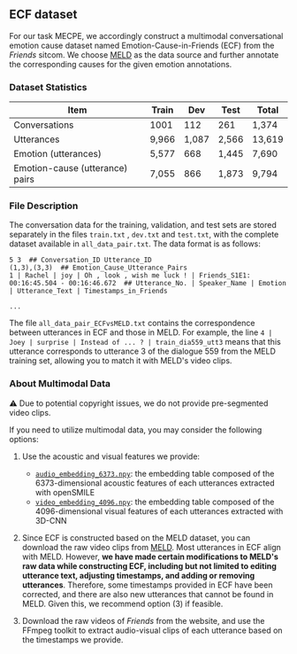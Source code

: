 ## ECF dataset 

For our task MECPE, we accordingly construct a multimodal conversational emotion cause dataset named Emotion-Cause-in-Friends (ECF) from the _Friends_ sitcom. We choose [MELD](https://github.com/declare-lab/MELD) as the data source and further annotate the corresponding causes for the given emotion annotations.

### Dataset Statistics

| Item          | Train | Dev | Test | Total |
| ------------- | ----- | --- | ---- | ----- |
| Conversations | 1001   | 112 | 261  | 1,374   |
| Utterances    | 9,966   | 1,087 | 2,566  | 13,619   |
| Emotion (utterances)    | 5,577   | 668 | 1,445  | 7,690   |
| Emotion-cause (utterance) pairs    | 7,055   | 866 | 1,873  | 9,794   |

### File Description

The conversation data for the training, validation, and test sets are stored separately in the files `train.txt` , `dev.txt` and `test.txt`, with the complete dataset available in `all_data_pair.txt`. The data format is as follows:

```
5 3  ## Conversation_ID Utterance_ID  
(1,3),(3,3)  ## Emotion_Cause_Utterance_Pairs 
1 | Rachel | joy | Oh , look , wish me luck ! | Friends_S1E1: 00:16:45.504 - 00:16:46.672  ## Utterance_No. | Speaker_Name | Emotion | Utterance_Text | Timestamps_in_Friends

...
```

The file  `all_data_pair_ECFvsMELD.txt` contains the correspondence between utterances in ECF and those in MELD.
For example, the line `4 | Joey | surprise | Instead of ... ? | train_dia559_utt3` means that this utterance corresponds to utterance 3 of the dialogue 559 from the MELD training set, allowing you to match it with MELD's video clips.

### About Multimodal Data   

⚠️ Due to potential copyright issues, we do not provide pre-segmented video clips. 

If you need to utilize multimodal data, you may consider the following options:

1. Use the acoustic and visual features we provide:
    - [`audio_embedding_6373.npy`](https://drive.google.com/file/d/1EhU2jFSr_Vi67Wdu1ARJozrTJtgiQrQI/view?usp=share_link): the embedding table composed of the 6373-dimensional acoustic features of each utterances extracted with openSMILE
    - [`video_embedding_4096.npy`](https://drive.google.com/file/d/1NGSsiQYDTqgen_g9qndSuha29JA60x14/view?usp=share_link): the embedding table composed of the 4096-dimensional visual features of each utterances extracted with 3D-CNN

2. Since ECF is constructed based on the MELD dataset, you can download the raw video clips from [MELD](https://github.com/declare-lab/MELD). 
Most utterances in ECF align with MELD. However, **we have made certain modifications to MELD's raw data while constructing ECF, including but not limited to editing utterance text, adjusting timestamps, and adding or removing utterances**. Therefore, some timestamps provided in ECF have been corrected, and there are also new utterances that cannot be found in MELD. Given this, we recommend option (3) if feasible.

3. Download the raw videos of _Friends_ from the website, and use the FFmpeg toolkit to extract audio-visual clips of each utterance based on the timestamps we provide.





  

